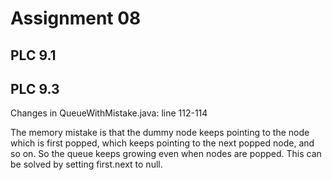 # Assignment 08

## PLC 9.1

## PLC 9.3
Changes in QueueWithMistake.java: line 112-114

The memory mistake is that the dummy node keeps pointing to the node which is first popped, which keeps pointing to
the next popped node, and so on. So the queue keeps growing even when nodes are popped. This can be solved by setting
first.next to null.